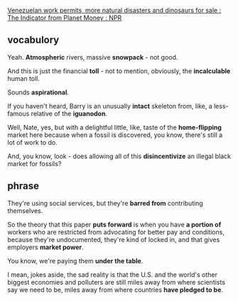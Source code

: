 [Venezuelan work permits, more natural disasters and dinosaurs for sale : The Indicator from Planet Money : NPR](https://www.npr.org/transcripts/1197954276)
## vocabulory
Yeah. **Atmospheric** rivers, massive **snowpack** - not good.

And this is just the financial **toll** - not to mention, obviously, the **incalculable** human toll.

Sounds **aspirational**.

If you haven't heard, Barry is an unusually **intact** skeleton from, like, a less-famous relative of the **iguanodon**.

Well, Nate, yes, but with a delightful little, like, taste of the **home-flipping** market here because when a fossil is discovered, you know, there's still a lot of work to do.

And, you know, look - does allowing all of this **disincentivize** an illegal black market for fossils?
## phrase
They're using social services, but they're **barred from** contributing themselves.

So the theory that this paper **puts forward** is when you have **a portion of** workers who are restricted from advocating for better pay and conditions, because they're undocumented, they're kind of locked in, and that gives employers **market power**.

You know, we're paying them **under the table**.

I mean, jokes aside, the sad reality is that the U.S. and the world's other biggest economies and polluters are still miles away from where scientists say we need to be, miles away from where countries **have pledged to be**.